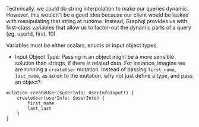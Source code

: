 
Technically, we could do string interpolation to make our queries dynamic. However, this wouldn't be a good idea because our client would be tasked with manipulating that string at runtime. Instead, Graphql provides us with first-class variables that allow us to factor-out the dynamic parts of a query (eg. userId, first: 10)

Variables must be either scalars, enums or input object types.
- Input Object Type: Passing in an object might be a more sensible solution than strings, if there is related data. For instance, imagine we are running a `createUser` mutation. Instead of passing `first_name`, `last_name`, as so on to the mutation, why not just define a type, and pass an object?:
```
mutation createUser($userInfo: UserInfoInput!) {
	createUser(userInfo: $userInfo)	{
		first_name
		last_last
	}
}
```
